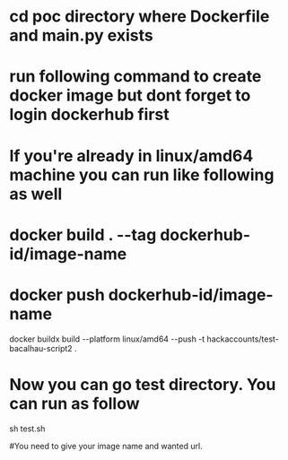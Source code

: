 # cd poc directory where Dockerfile and main.py exists
# run following command to create docker image but dont forget to login dockerhub first

# If you're already in linux/amd64 machine you can run like following as well
# docker build . --tag dockerhub-id/image-name
# docker push dockerhub-id/image-name
docker buildx build --platform linux/amd64 --push -t hackaccounts/test-bacalhau-script2 .

# Now you can go test directory. You can run as follow
sh test.sh

#You need to give your image name and wanted url. 